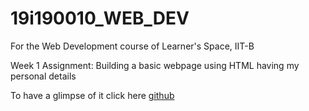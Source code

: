 # 19i190010_WEB_DEV
For the Web Development course of Learner's Space, IIT-B

Week 1 Assignment: Building a basic webpage using HTML having my personal details

To have a glimpse of it click here [github](https://subhadeepc28.github.io/19i190010_WEB_DEV/)
